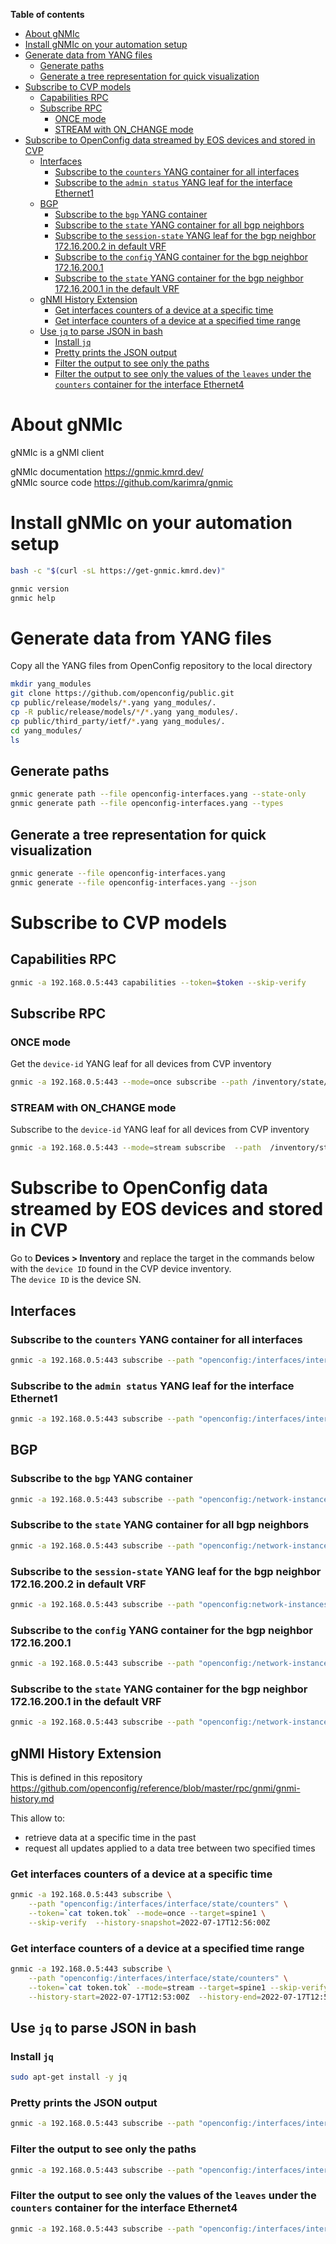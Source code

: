 **Table of contents**

- [About gNMIc](#about-gnmic)
- [Install gNMIc on your automation setup](#install-gnmic-on-your-automation-setup)
- [Generate data from YANG files](#generate-data-from-yang-files)
  - [Generate paths](#generate-paths)
  - [Generate a tree representation for quick visualization](#generate-a-tree-representation-for-quick-visualization)
- [Subscribe to CVP models](#subscribe-to-cvp-models)
  - [Capabilities RPC](#capabilities-rpc)
  - [Subscribe RPC](#subscribe-rpc)
    - [ONCE mode](#once-mode)
    - [STREAM with ON_CHANGE mode](#stream-with-on_change-mode)
- [Subscribe to OpenConfig data streamed by EOS devices and stored in CVP](#subscribe-to-openconfig-data-streamed-by-eos-devices-and-stored-in-cvp)
  - [Interfaces](#interfaces)
    - [Subscribe to the `counters` YANG container for all interfaces](#subscribe-to-the-counters-yang-container-for-all-interfaces)
    - [Subscribe to the `admin status` YANG leaf for the interface Ethernet1](#subscribe-to-the-admin-status-yang-leaf-for-the-interface-ethernet1)
  - [BGP](#bgp)
    - [Subscribe to the `bgp` YANG container](#subscribe-to-the-bgp-yang-container)
    - [Subscribe to the `state` YANG container for all bgp neighbors](#subscribe-to-the-state-yang-container-for-all-bgp-neighbors)
    - [Subscribe to the `session-state` YANG leaf for the bgp neighbor 172.16.200.2 in default VRF](#subscribe-to-the-session-state-yang-leaf-for-the-bgp-neighbor-172162002-in-default-vrf)
    - [Subscribe to the `config` YANG container for the bgp neighbor 172.16.200.1](#subscribe-to-the-config-yang-container-for-the-bgp-neighbor-172162001)
    - [Subscribe to the `state` YANG container for the bgp neighbor 172.16.200.1 in the default VRF](#subscribe-to-the-state-yang-container-for-the-bgp-neighbor-172162001-in-the-default-vrf)
  - [gNMI History Extension](#gnmi-history-extension)
    - [Get interfaces counters of a device at a specific time](#get-interfaces-counters-of-a-device-at-a-specific-time)
    - [Get interface counters of a device at a specified time range](#get-interface-counters-of-a-device-at-a-specified-time-range)
  - [Use `jq` to parse JSON in bash](#use-jq-to-parse-json-in-bash)
    - [Install `jq`](#install-jq)
    - [Pretty prints the JSON output](#pretty-prints-the-json-output)
    - [Filter the output to see only the paths](#filter-the-output-to-see-only-the-paths)
    - [Filter the output to see only the values of the `leaves` under the `counters` container for the interface Ethernet4](#filter-the-output-to-see-only-the-values-of-the-leaves-under-the-counters-container-for-the-interface-ethernet4)

# About gNMIc

gNMIc is a gNMI client

gNMIc documentation https://gnmic.kmrd.dev/  
gNMIc source code https://github.com/karimra/gnmic

# Install gNMIc on your automation setup

```bash
bash -c "$(curl -sL https://get-gnmic.kmrd.dev)"
```

```bash
gnmic version
gnmic help
```

# Generate data from YANG files

Copy all the YANG files from OpenConfig repository to the local directory

```bash
mkdir yang_modules
git clone https://github.com/openconfig/public.git
cp public/release/models/*.yang yang_modules/.
cp -R public/release/models/*/*.yang yang_modules/.
cp public/third_party/ietf/*.yang yang_modules/.
cd yang_modules/
ls
```

## Generate paths

```bash
gnmic generate path --file openconfig-interfaces.yang --state-only
gnmic generate path --file openconfig-interfaces.yang --types
```

## Generate a tree representation for quick visualization

```bash
gnmic generate --file openconfig-interfaces.yang
gnmic generate --file openconfig-interfaces.yang --json 
```

# Subscribe to CVP models

## Capabilities RPC

```bash
gnmic -a 192.168.0.5:443 capabilities --token=$token --skip-verify
```

## Subscribe RPC

### ONCE mode

Get the `device-id` YANG leaf for all devices from CVP inventory

```bash
gnmic -a 192.168.0.5:443 --mode=once subscribe --path /inventory/state/device/device-id --token=$token --skip-verify
```

### STREAM with ON_CHANGE mode

Subscribe to the `device-id` YANG leaf for all devices from CVP inventory

```bash
gnmic -a 192.168.0.5:443 --mode=stream subscribe  --path  /inventory/state/device/device-id --token=$token --skip-verify --stream-mode ON_CHANGE
```

# Subscribe to OpenConfig data streamed by EOS devices and stored in CVP

Go to **Devices > Inventory** and replace the target in the commands below with the `device ID` found in the CVP device inventory.  
The `device ID` is the device SN.  

## Interfaces

### Subscribe to the `counters` YANG container for all interfaces

```bash
gnmic -a 192.168.0.5:443 subscribe --path "openconfig:/interfaces/interface/state/counters" --token=$token --target=leaf1 --skip-verify
```

### Subscribe to the `admin status` YANG leaf for the interface Ethernet1

```bash
gnmic -a 192.168.0.5:443 subscribe --path "openconfig:/interfaces/interface[name=Ethernet1]/state/admin-status" --token=$token --target=leaf1 --skip-verify
```

## BGP

### Subscribe to the `bgp` YANG container

```bash
gnmic -a 192.168.0.5:443 subscribe --path "openconfig:/network-instances/network-instance/protocols/protocol/bgp/" --token=$token --target=leaf1 --skip-verify
```

### Subscribe to the `state` YANG container for all bgp neighbors

```bash
gnmic -a 192.168.0.5:443 subscribe --path "openconfig:/network-instances/network-instance/protocols/protocol/bgp/neighbors/neighbor/state" --token=$token --target=leaf1 --skip-verify
```

### Subscribe to the `session-state` YANG leaf for the bgp neighbor 172.16.200.2 in default VRF

```bash
gnmic -a 192.168.0.5:443 subscribe --path "openconfig:network-instances/network-instance[name=default]/protocols/protocol/bgp/neighbors/neighbor[neighbor-address=172.16.0.2]/state/session-state" --token=$token --target=leaf1 --skip-verify
```

### Subscribe to the `config` YANG container for the bgp neighbor 172.16.200.1

```bash
gnmic -a 192.168.0.5:443 subscribe --path "openconfig:/network-instances/network-instance/protocols/protocol/bgp/neighbors/neighbor[neighbor-address=172.16.200.1]/config" --token=$token --target=leaf1 --skip-verify
```

### Subscribe to the `state` YANG container for the bgp neighbor 172.16.200.1 in the default VRF

```bash
gnmic -a 192.168.0.5:443 subscribe --path "openconfig:/network-instances/network-instance[name=default]/protocols/protocol/bgp/neighbors/neighbor[neighbor-address=172.16.200.1]/state" --token=$token --target=leaf1 --skip-verify
```

## gNMI History Extension

This is defined in this repository https://github.com/openconfig/reference/blob/master/rpc/gnmi/gnmi-history.md

This allow to:

- retrieve data at a specific time in the past
- request all updates applied to a data tree between two specified times

### Get interfaces counters of a device at a specific time

```bash
gnmic -a 192.168.0.5:443 subscribe \
    --path "openconfig:/interfaces/interface/state/counters" \
    --token=`cat token.tok` --mode=once --target=spine1 \
    --skip-verify  --history-snapshot=2022-07-17T12:56:00Z
```

### Get interface counters of a device at a specified time range

```bash
gnmic -a 192.168.0.5:443 subscribe \
    --path "openconfig:/interfaces/interface/state/counters" \
    --token=`cat token.tok` --mode=stream --target=spine1 --skip-verify\
    --history-start=2022-07-17T12:53:00Z  --history-end=2022-07-17T12:55:00Z 
```

## Use `jq` to parse JSON in bash

### Install `jq`

```bash
sudo apt-get install -y jq
```

### Pretty prints the JSON output

```bash
gnmic -a 192.168.0.5:443 subscribe --path "openconfig:/interfaces/interface/state/counters" --token=$token --target=leaf1 --skip-verify | jq .
```

### Filter the output to see only the paths

```bash
gnmic -a 192.168.0.5:443 subscribe --path "openconfig:/interfaces/interface/state/counters" --token=$token --target=leaf1 --skip-verify | jq .updates[].Path
```

### Filter the output to see only the values of the `leaves` under the `counters` container for the interface Ethernet4

```bash
gnmic -a 192.168.0.5:443 subscribe --path "openconfig:/interfaces/interface[name=Ethernet4]/state/counters" --token=$token --target=leaf1 --skip-verify | jq .updates[].values
```
